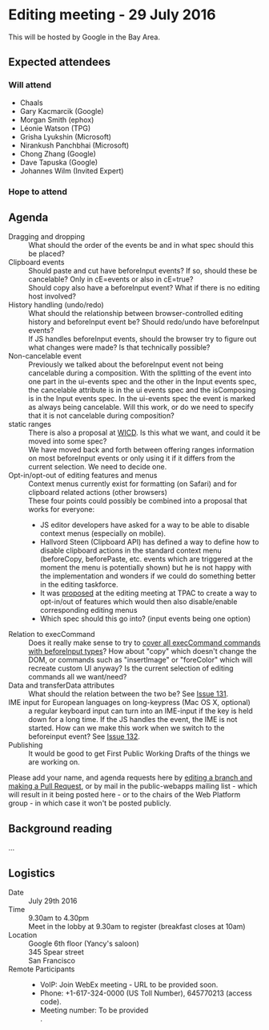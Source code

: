 <html>
<head>
<meta charset="utf-8">
<title>29 July 2016 HTML Editing meeting</title>
</head>
<body>
<h1>Editing meeting - 29 July 2016</h1>

<p>This will be hosted by Google in the Bay Area.</p>

<h2>Expected attendees</h2>

<h3>Will attend</h3>

<ul>
<li>Chaals</li>
<li>Gary Kacmarcik (Google)</li>
<li>Morgan Smith (ephox)</li>
<li>L&eacute;onie Watson (TPG)</li>
<li>Grisha Lyukshin (Microsoft)</li>
<li>Nirankush Panchbhai (Microsoft)</li>
<li>Chong Zhang (Google)</li>
<li>Dave Tapuska (Google)</li>
<li>Johannes Wilm (Invited Expert)</li>
</ul>

<h3>Hope to attend</h3>
<ul>
</ul>

<h2>Agenda</h2>
<dl>
<dt>Dragging and dropping</dd>
<dd>What should the order of the events be and in what spec
should this be placed?</dd>
<dt>Clipboard events</dt>
<dd>Should paste and cut have beforeInput events?</dt>
If so, should these be cancelable? Only in cE=events or also in cE=true?</dd>
<dd>Should copy also have a beforeInput event? What if there is no
editing host involved?</dd>
<dt>History handling (undo/redo)</dt>
<dd>What should the relationship between browser-controlled editing history
and beforeInput event be? Should redo/undo have beforeInput events?</dd>
<dd>If JS handles beforeInput events, should the browser try to figure out
what changes were made? Is that technically possible?</dd>
<dt>Non-cancelable event</dt>
<dd>Previously we talked about the beforeInput event not being cancelable
during a composition. With the splitting of the event into one part in the
ui-events spec and the other in the Input events spec, the cancelable
attribute is in the ui events spec and the isComposing is in the Input
events spec. In the ui-events spec the event is marked as always being
cancelable. Will this work, or do we need to specify that it is not
cancelable during composition?</dd>
<dt>static ranges</dt>
<dd>There is also a proposal at 
<a href="https://discourse.wicg.io/t/proposal-staticrange-to-be-used-instead-of-range-for-new-apis/1472">WICD</a>. Is this what we want, and could it be moved into some spec?</dd>
<dd>We have moved back and forth between offering ranges information on most beforeInput events
or only using it if it differs from the current selection. We need to
decide one.</dd>
<dt>Opt-in/opt-out of editing features and menus</dt>
<dd>Context menus currently exist for formatting (on Safari) and for clipboard
related actions (other browsers)<dd>
<dd>These four points could possibly be combined into a proposal that works
for everyone:
<ul>
<li>JS editor developers have asked for a way to be able to disable
context menus (especially on mobile).</li>
<li>Hallvord Steen (Clipboard API) has defined a way to define how to
disable clipboard actions in the standard context menu (beforeCopy,
beforePaste, etc. events which are triggered at the moment the menu is
potentially shown) but he is not happy with the implementation and wonders
if we could do something better in the editing taskforce.</li>
<li>It was <a href="https://github.com/w3c/editing/issues/93">proposed</a>
at the editing meeting at TPAC to create a way to opt-in/out of
features which would then also disable/enable corresponding
editing menus</li>
<li>Which spec should this go into? (input events being one option)</li>
</ul>
</dd>
<dt>Relation to execCommand</dt>
<dd>Does it really make sense to try to
<a href="https://github.com/w3c/editing/issues/79">cover all execCommand
commands with beforeInput types</a>? How about "copy" which doesn't
change the DOM, or commands such as "insertImage" or "foreColor" which
will recreate custom UI anyway? Is the current selection of editing commands all we want/need?</dd>
<dt>Data and transferData attributes</dt>
<dd>What should the relation between the two be? See <a href="https://github.com/w3c/editing/issues/131">Issue 131</a>.</dd>
<dt>IME input for European languages on long-keypress (Mac OS X, optional)</dt>
<dd>a regular keyboard input can turn into an IME-input if the key is held down for a long time. If the JS handles the event, the IME is not started. How can we make this work when we switch to the beforeinput event? See <a href="https://github.com/w3c/editing/issues/132">Issue 132</a>.</dd>
<dt>Publishing</dt>
<dd>It would be good to get First Public Working Drafts of the things
we are working on.</dd>
</dl>


<p>Please add your name, and agenda requests here by <a href="https://github.com/w3c/WebPlatformWG/blob/gh-pages/meetings/16janWC.md">editing a branch and making a Pull Request</a>, or by mail in the public-webapps mailing list - which will result in it being posted here - or to the chairs of the Web Platform group - in which case it won't be posted publicly.</p>

<h2>Background reading</h2>
<p>…</p>

<h2>Logistics</h2>

<dl>
<dt>Date</dt>
<dd>July 29th 2016</dd>
<dt>Time</dt>
<dd>9.30am to 4.30pm
<br>
Meet in the lobby at 9.30am to register (breakfast  closes at 10am)</dd>
<dt>Location</dt>
<dd>Google 6th floor (Yancy's saloon)
<br>
345 Spear street
<br>
San Francisco</dd>
<dt>Remote Participants</dt>
<dd>
<ul>
<li>VoIP: Join WebEx meeting - URL to be provided soon.</li>
<li>Phone: +1-617-324-0000 (US Toll Number), 645770213 (access code).</li>
<li>Meeting number: To be provided</li>.
</ul>
</dd>
</dl>

</body>
</html>
